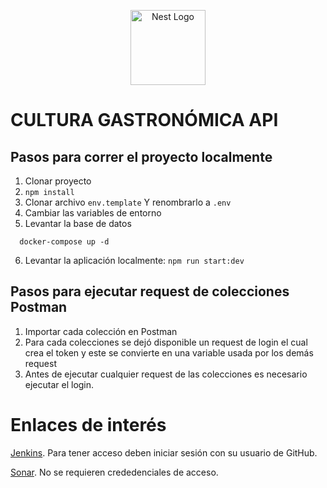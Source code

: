 <p align="center">
  <a href="http://nestjs.com/" target="blank"><img src="https://nestjs.com/img/logo-small.svg" width="120" alt="Nest Logo" /></a>
</p>

# CULTURA GASTRONÓMICA API

## Pasos para correr el proyecto localmente
1. Clonar proyecto
2. ``` npm install ```
3. Clonar archivo ``` env.template ``` Y renombrarlo a ``` .env  ```
4. Cambiar las variables de entorno
5. Levantar la base de datos
```
  docker-compose up -d
```
6. Levantar la aplicación localmente: ``` npm run start:dev ```


## Pasos para ejecutar request de colecciones Postman
1. Importar cada colección en Postman
2. Para cada colecciones se dejó disponible un request de login el cual crea el token y este se convierte en una variable usada por los demás request
3. Antes de ejecutar cualquier request de las colecciones es necesario ejecutar el login.


# Enlaces de interés

[Jenkins](http://157.253.238.75:8080/jenkins-misovirtual/). Para tener acceso deben iniciar sesión con su usuario de GitHub.
 
[Sonar](http://157.253.238.75:8080/sonar-misovirtual/). No se requieren crededenciales de acceso.


